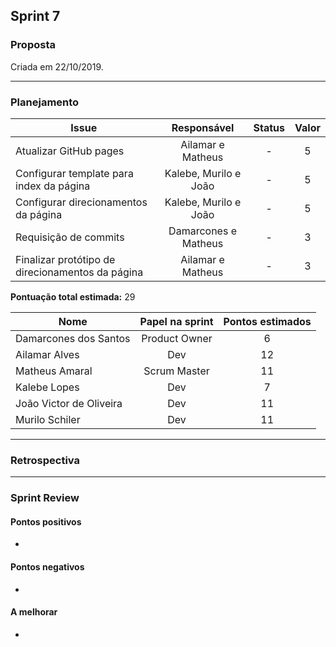 ## Sprint 7

### Proposta



Criada em 22/10/2019. 

-----

### Planejamento

**Issue** |**Responsável**| **Status** | **Valor** 
----------|:-------------:|:----------:|:---------:
Atualizar GitHub pages | Ailamar e Matheus | - | 5 
Configurar template para index da página | Kalebe, Murilo e João | - | 5
Configurar direcionamentos da página | Kalebe, Murilo e João | - | 5
Requisição de commits | Damarcones e Matheus | - | 3
Finalizar protótipo de direcionamentos da página | Ailamar e Matheus | - | 3


**Pontuação total estimada:** 29


**Nome** | **Papel na sprint** | **Pontos estimados**
---------|:-------------------:| :------------------:
Damarcones dos Santos | Product Owner | 6
Ailamar Alves  | Dev | 12
Matheus Amaral | Scrum Master | 11
Kalebe Lopes  | Dev | 7
João Victor de Oliveira | Dev | 11 
Murilo Schiler  | Dev | 11

-----

### Retrospectiva

----

### Sprint Review

#### Pontos positivos
*

#### Pontos negativos
* 

#### A melhorar
*